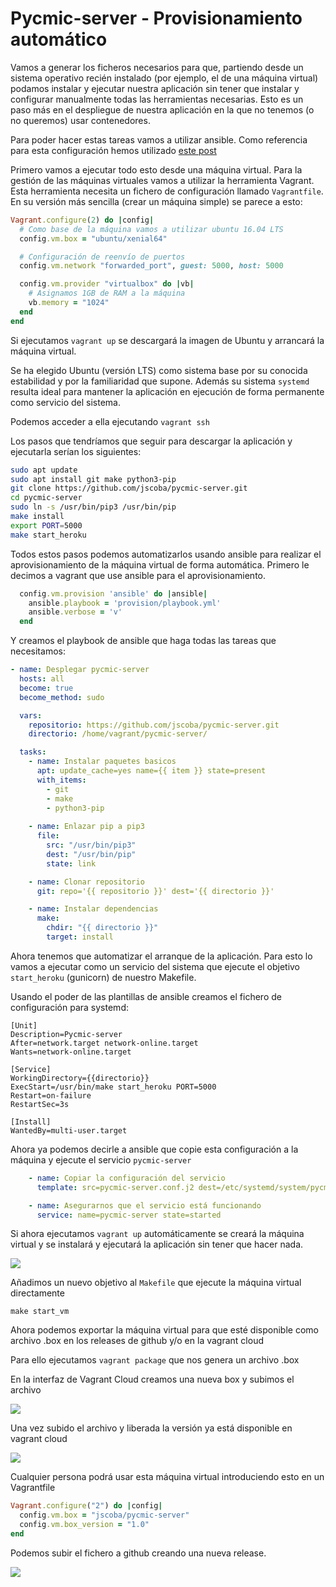 # Pycmic-server - Provisionamiento automático

Vamos a generar los ficheros necesarios para que, partiendo desde un sistema operativo recién instalado (por ejemplo, el de una máquina virtual) podamos instalar y ejecutar nuestra aplicación sin tener que instalar y configurar manualmente todas las herramientas necesarias. Esto es un paso más en el despliegue de nuestra aplicación en la que no tenemos (o no queremos) usar contenedores.

Para poder hacer estas tareas vamos a utilizar ansible. Como referencia para esta configuración hemos utilizado [este post](https://www.kevinlondon.com/2016/09/19/devops-from-scratch-pt-1.html)

Primero vamos a ejecutar todo esto desde una máquina virtual. Para la gestión de las máquinas virtuales vamos a utilizar la herramienta Vagrant. Esta herramienta necesita un fichero de configuración llamado `Vagrantfile`. En su versión más sencilla (crear un máquina simple) se parece a esto:

```ruby
Vagrant.configure(2) do |config|
  # Como base de la máquina vamos a utilizar ubuntu 16.04 LTS
  config.vm.box = "ubuntu/xenial64"

  # Configuración de reenvío de puertos
  config.vm.network "forwarded_port", guest: 5000, host: 5000

  config.vm.provider "virtualbox" do |vb|
    # Asignamos 1GB de RAM a la máquina
    vb.memory = "1024"
  end
end
```

Si ejecutamos `vagrant up` se descargará la imagen de Ubuntu y arrancará la máquina virtual. 

Se ha elegido Ubuntu (versión LTS) como sistema base por su conocida estabilidad y por la familiaridad que supone. Además su sistema `systemd` resulta ideal para mantener la aplicación en ejecución de forma permanente como servicio del sistema.

Podemos acceder a ella ejecutando `vagrant ssh`

Los pasos que tendríamos que seguir para descargar la aplicación y ejecutarla serían los siguientes:

```bash
sudo apt update
sudo apt install git make python3-pip
git clone https://github.com/jscoba/pycmic-server.git
cd pycmic-server
sudo ln -s /usr/bin/pip3 /usr/bin/pip
make install
export PORT=5000
make start_heroku
```

Todos estos pasos podemos automatizarlos usando ansible para realizar el aprovisionamiento de la máquina virtual de forma automática. Primero le decimos a vagrant que use ansible para el aprovisionamiento.

```ruby
  config.vm.provision 'ansible' do |ansible|
    ansible.playbook = 'provision/playbook.yml'
    ansible.verbose = 'v'
  end
```

Y creamos el playbook de ansible que haga todas las tareas que necesitamos:

```yml
- name: Desplegar pycmic-server
  hosts: all
  become: true
  become_method: sudo

  vars:
    repositorio: https://github.com/jscoba/pycmic-server.git
    directorio: /home/vagrant/pycmic-server/

  tasks:
    - name: Instalar paquetes basicos
      apt: update_cache=yes name={{ item }} state=present
      with_items:
        - git
        - make
        - python3-pip
        
    - name: Enlazar pip a pip3
      file:
        src: "/usr/bin/pip3"
        dest: "/usr/bin/pip"
        state: link

    - name: Clonar repositorio
      git: repo='{{ repositorio }}' dest='{{ directorio }}'

    - name: Instalar dependencias
      make:
        chdir: "{{ directorio }}"
        target: install

```

Ahora tenemos que automatizar el arranque de la aplicación. Para esto lo vamos a ejecutar como un servicio del sistema que ejecute el objetivo `start_heroku` (gunicorn) de nuestro Makefile.

Usando el poder de las plantillas de ansible creamos el fichero de configuración para systemd:

```jinja2
[Unit]
Description=Pycmic-server
After=network.target network-online.target
Wants=network-online.target

[Service]
WorkingDirectory={{directorio}}
ExecStart=/usr/bin/make start_heroku PORT=5000
Restart=on-failure
RestartSec=3s

[Install]
WantedBy=multi-user.target
```

Ahora ya podemos decirle a ansible que copie esta configuración a la máquina y ejecute el servicio `pycmic-server`

```yml
    - name: Copiar la configuración del servicio
      template: src=pycmic-server.conf.j2 dest=/etc/systemd/system/pycmic-server.service

    - name: Asegurarnos que el servicio está funcionando
      service: name=pycmic-server state=started
```

Si ahora ejecutamos `vagrant up` automáticamente se creará la máquina virtual y se instalará y ejecutará la aplicación sin tener que hacer nada.

![](img/ansible.png)

Añadimos un nuevo objetivo al `Makefile` que ejecute la máquina virtual directamente

`make start_vm`

Ahora podemos exportar la máquina virtual para que esté disponible como archivo .box en los releases de github y/o en la vagrant cloud

Para ello ejecutamos `vagrant package` que nos genera un archivo .box

En la interfaz de Vagrant Cloud creamos una nueva box y subimos el archivo

![](img/vagrant_cloud.png)

Una vez subido el archivo y liberada la versión ya está disponible en vagrant cloud

![](img/vagrant_box.png)

Cualquier persona podrá usar esta máquina virtual introduciendo esto en un Vagrantfile

```ruby
Vagrant.configure("2") do |config|
  config.vm.box = "jscoba/pycmic-server"
  config.vm.box_version = "1.0"
end
```

Podemos subir el fichero a github creando una nueva release.

![](img/releases.png)
